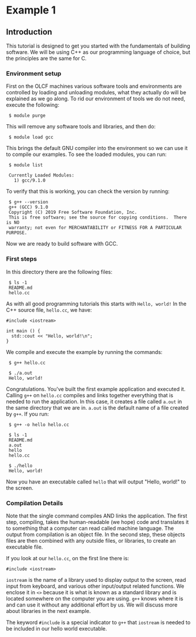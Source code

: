# Example 1

## Introduction

This tutorial is designed to get you started with the fundamentals of building software.
We will be using C++ as our programming language of choice, but the principles are the
same for C.

### Environment setup

First on the OLCF machines various software tools and environments are controlled by 
loading and unloading modules, what they actually do will be explained as we go along.
To rid our environment of tools we do not need, execute the following:

```
 $ module purge
```

This will remove any software tools and libraries, and then do:

```
 $ module load gcc
```

This brings the default GNU compiler into the environment so we can use it to compile
our examples.  To see the loaded modules, you can run:

```
 $ module list

 Currently Loaded Modules:
   1) gcc/9.1.0

```

To verify that this is working, you can check the version by running:

```
 $ g++ --version
 g++ (GCC) 9.1.0
 Copyright (C) 2019 Free Software Foundation, Inc.
 This is free software; see the source for copying conditions.  There is NO
 warranty; not even for MERCHANTABILITY or FITNESS FOR A PARTICULAR PURPOSE.
```

Now we are ready to build software with GCC.

### First steps

In this directory there are the following files:

```
 $ ls -1
 README.md
 hello.cc
```

As with all good programming tutorials this starts with `Hello, world!`
In the C++ source file, `hello.cc`, we have:

```
#include <iostream>

int main () {
  std::cout << "Hello, world!\n";
}
```

We compile and execute the example by running the commands:

```
 $ g++ hello.cc

 $ ./a.out
 Hello, world!
```

Congratulations.  You've built the first example application and executed it.  Calling `g++` on `hello.cc`
compiles and links together everything that is needed to run the application.  In this case, it creates a 
file called `a.out` in the same directory that we are in.  `a.out` is the default name of a file created by
`g++`.  If you run:

```
 $ g++ -o hello hello.cc

 $ ls -1
 README.md
 a.out
 hello
 hello.cc

 $ ./hello
 Hello, world!
```

Now you have an executable called `hello` that will output "Hello, world!" to the screen.

### Compilation Details

Note that the single command compiles AND links the application.  The first step, compiling, takes the 
human-readable (we hope) code and translates it to something that a computer can read called machine 
language.  The output from compilation is an object file.  In the second step, these objects files are then 
combined with any outside files, or libraries, to create an executable file.

If you look at our `hello.cc`, on the first line there is:
```
#include <iostream>
```
`iostream` is the name of a library used to display output to the screen, read input from keyboard, and 
various other input/output related functions.  We enclose it in `<>` because it is what is known as a standard 
library and is located somewhere on the computer you are using.  `g++` knows where it is and can use it without 
any additional effort by us.  We will discuss more about libraries in the next example.

The keyword `#include` is a special indicator to `g++` that `iostream` is needed to be included in our hello 
world executable.

